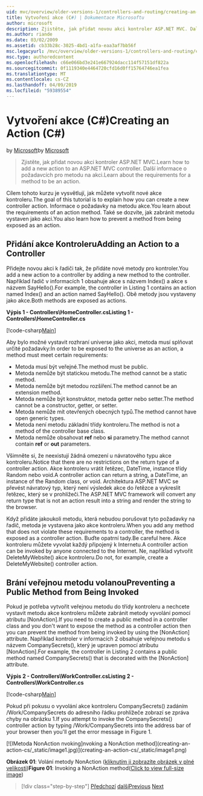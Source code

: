 ```yaml
---
uid: mvc/overview/older-versions-1/controllers-and-routing/creating-an-action-cs
title: Vytvoření akce (C#) | Dokumentace Microsoftu
author: microsoft
description: Zjistěte, jak přidat novou akci kontroler ASP.NET MVC. Další informace o požadavcích pro metodu na akci.
ms.author: riande
ms.date: 03/02/2009
ms.assetid: cb33b28c-3025-4bd1-a1fa-eaa3af7bb56f
msc.legacyurl: /mvc/overview/older-versions-1/controllers-and-routing/creating-an-action-cs
msc.type: authoredcontent
ms.openlocfilehash: c66e066bd3e241e667924dacc114f57151df822a
ms.sourcegitcommit: 0f1119340e4464720cfd16d0ff15764746ea1fea
ms.translationtype: MT
ms.contentlocale: cs-CZ
ms.lasthandoff: 04/09/2019
ms.locfileid: "59389554"
---
```

# <a name="creating-an-action-c"></a><span data-ttu-id="0161b-104">Vytvoření akce (C#)</span><span class="sxs-lookup"><span data-stu-id="0161b-104">Creating an Action (C#)</span></span>

<span data-ttu-id="0161b-105">by [Microsoft](https://github.com/microsoft)</span><span class="sxs-lookup"><span data-stu-id="0161b-105">by [Microsoft](https://github.com/microsoft)</span></span>

> <span data-ttu-id="0161b-106">Zjistěte, jak přidat novou akci kontroler ASP.NET MVC.</span><span class="sxs-lookup"><span data-stu-id="0161b-106">Learn how to add a new action to an ASP.NET MVC controller.</span></span> <span data-ttu-id="0161b-107">Další informace o požadavcích pro metodu na akci.</span><span class="sxs-lookup"><span data-stu-id="0161b-107">Learn about the requirements for a method to be an action.</span></span>


<span data-ttu-id="0161b-108">Cílem tohoto kurzu je vysvětlují, jak můžete vytvořit nové akce kontroleru.</span><span class="sxs-lookup"><span data-stu-id="0161b-108">The goal of this tutorial is to explain how you can create a new controller action.</span></span> <span data-ttu-id="0161b-109">Informace o požadavky na metodu akce.</span><span class="sxs-lookup"><span data-stu-id="0161b-109">You learn about the requirements of an action method.</span></span> <span data-ttu-id="0161b-110">Také se dozvíte, jak zabránit metodu vystaven jako akci.</span><span class="sxs-lookup"><span data-stu-id="0161b-110">You also learn how to prevent a method from being exposed as an action.</span></span>

## <a name="adding-an-action-to-a-controller"></a><span data-ttu-id="0161b-111">Přidání akce Kontroleru</span><span class="sxs-lookup"><span data-stu-id="0161b-111">Adding an Action to a Controller</span></span>

<span data-ttu-id="0161b-112">Přidejte novou akci k řadiči tak, že přidáte nové metody pro kontroler.</span><span class="sxs-lookup"><span data-stu-id="0161b-112">You add a new action to a controller by adding a new method to the controller.</span></span> <span data-ttu-id="0161b-113">Například řadič v informacích 1 obsahuje akce s názvem Index() a akce s názvem SayHello().</span><span class="sxs-lookup"><span data-stu-id="0161b-113">For example, the controller in Listing 1 contains an action named Index() and an action named SayHello().</span></span> <span data-ttu-id="0161b-114">Obě metody jsou vystaveny jako akce.</span><span class="sxs-lookup"><span data-stu-id="0161b-114">Both methods are exposed as actions.</span></span>

**<span data-ttu-id="0161b-115">Výpis 1 - Controllers\HomeController.cs</span><span class="sxs-lookup"><span data-stu-id="0161b-115">Listing 1 - Controllers\HomeController.cs</span></span>**

[!code-csharp[Main](creating-an-action-cs/samples/sample1.cs)]

<span data-ttu-id="0161b-116">Aby bylo možné vystavit rozhraní universe jako akci, metoda musí splňovat určité požadavky:</span><span class="sxs-lookup"><span data-stu-id="0161b-116">In order to be exposed to the universe as an action, a method must meet certain requirements:</span></span>

- <span data-ttu-id="0161b-117">Metoda musí být veřejné.</span><span class="sxs-lookup"><span data-stu-id="0161b-117">The method must be public.</span></span>
- <span data-ttu-id="0161b-118">Metoda nemůže být statickou metodu.</span><span class="sxs-lookup"><span data-stu-id="0161b-118">The method cannot be a static method.</span></span>
- <span data-ttu-id="0161b-119">Metoda nemůže být metodou rozšíření.</span><span class="sxs-lookup"><span data-stu-id="0161b-119">The method cannot be an extension method.</span></span>
- <span data-ttu-id="0161b-120">Metoda nemůže být konstruktor, metoda getter nebo setter.</span><span class="sxs-lookup"><span data-stu-id="0161b-120">The method cannot be a constructor, getter, or setter.</span></span>
- <span data-ttu-id="0161b-121">Metoda nemůže mít otevřených obecných typů.</span><span class="sxs-lookup"><span data-stu-id="0161b-121">The method cannot have open generic types.</span></span>
- <span data-ttu-id="0161b-122">Metoda není metodu základní třídy kontroleru.</span><span class="sxs-lookup"><span data-stu-id="0161b-122">The method is not a method of the controller base class.</span></span>
- <span data-ttu-id="0161b-123">Metoda nemůže obsahovat **ref** nebo **si** parametry.</span><span class="sxs-lookup"><span data-stu-id="0161b-123">The method cannot contain **ref** or **out** parameters.</span></span>

<span data-ttu-id="0161b-124">Všimněte si, že neexistují žádná omezení u návratového typu akce kontroleru.</span><span class="sxs-lookup"><span data-stu-id="0161b-124">Notice that there are no restrictions on the return type of a controller action.</span></span> <span data-ttu-id="0161b-125">Akce kontroleru vrátit řetězec, DateTime, instance třídy Random nebo void.</span><span class="sxs-lookup"><span data-stu-id="0161b-125">A controller action can return a string, a DateTime, an instance of the Random class, or void.</span></span> <span data-ttu-id="0161b-126">Architektura ASP.NET MVC se převést návratový typ, který není výsledek akce do řetězce a vykreslit řetězec, který se v prohlížeči.</span><span class="sxs-lookup"><span data-stu-id="0161b-126">The ASP.NET MVC framework will convert any return type that is not an action result into a string and render the string to the browser.</span></span>

<span data-ttu-id="0161b-127">Když přidáte jakoukoli metodu, která nebudou porušovat tyto požadavky na řadič, metoda je vystavena jako akce kontroleru.</span><span class="sxs-lookup"><span data-stu-id="0161b-127">When you add any method that does not violate these requirements to a controller, the method is exposed as a controller action.</span></span> <span data-ttu-id="0161b-128">Buďte opatrní tady.</span><span class="sxs-lookup"><span data-stu-id="0161b-128">Be careful here.</span></span> <span data-ttu-id="0161b-129">Akce kontroleru můžete vyvolat každý připojený k Internetu.</span><span class="sxs-lookup"><span data-stu-id="0161b-129">A controller action can be invoked by anyone connected to the Internet.</span></span> <span data-ttu-id="0161b-130">Ne, například vytvořit DeleteMyWebsite() akce kontroleru.</span><span class="sxs-lookup"><span data-stu-id="0161b-130">Do not, for example, create a DeleteMyWebsite() controller action.</span></span>

## <a name="preventing-a-public-method-from-being-invoked"></a><span data-ttu-id="0161b-131">Brání veřejnou metodu volanou</span><span class="sxs-lookup"><span data-stu-id="0161b-131">Preventing a Public Method from Being Invoked</span></span>

<span data-ttu-id="0161b-132">Pokud je potřeba vytvořit veřejnou metodu do třídy kontroleru a nechcete vystavit metodu akce kontroleru můžete zabránit metody vyvolání pomocí atributu [NonAction].</span><span class="sxs-lookup"><span data-stu-id="0161b-132">If you need to create a public method in a controller class and you don't want to expose the method as a controller action then you can prevent the method from being invoked by using the [NonAction] attribute.</span></span> <span data-ttu-id="0161b-133">Například kontroler v informacích 2 obsahuje veřejnou metodu s názvem CompanySecrets(), který je upraven pomocí atributu [NonAction].</span><span class="sxs-lookup"><span data-stu-id="0161b-133">For example, the controller in Listing 2 contains a public method named CompanySecrets() that is decorated with the [NonAction] attribute.</span></span>

**<span data-ttu-id="0161b-134">Výpis 2 - Controllers\WorkController.cs</span><span class="sxs-lookup"><span data-stu-id="0161b-134">Listing 2 - Controllers\WorkController.cs</span></span>**

[!code-csharp[Main](creating-an-action-cs/samples/sample2.cs)]

<span data-ttu-id="0161b-135">Pokud při pokusu o vyvolání akce kontroleru CompanySecrets() zadáním /Work/CompanySecrets do adresního řádku prohlížeče zobrazí se zpráva chyby na obrázku 1.</span><span class="sxs-lookup"><span data-stu-id="0161b-135">If you attempt to invoke the CompanySecrets() controller action by typing /Work/CompanySecrets into the address bar of your browser then you'll get the error message in Figure 1.</span></span>


[![I<span data-ttu-id="0161b-136">Metoda NonAction nvoking]</span><span class="sxs-lookup"><span data-stu-id="0161b-136">nvoking a NonAction method]</span></span>(creating-an-action-cs/_static/image1.jpg)](creating-an-action-cs/_static/image1.png)

<span data-ttu-id="0161b-137">**Obrázek 01**: Volání metody NonAction ([kliknutím ji zobrazíte obrázek v plné velikosti](creating-an-action-cs/_static/image2.png))</span><span class="sxs-lookup"><span data-stu-id="0161b-137">**Figure 01**: Invoking a NonAction method([Click to view full-size image](creating-an-action-cs/_static/image2.png))</span></span>

> [!div class="step-by-step"]
> <span data-ttu-id="0161b-138">[Předchozí](creating-a-controller-cs.md)
> [další](asp-net-mvc-routing-overview-vb.md)</span><span class="sxs-lookup"><span data-stu-id="0161b-138">[Previous](creating-a-controller-cs.md)
[Next](asp-net-mvc-routing-overview-vb.md)</span></span>
